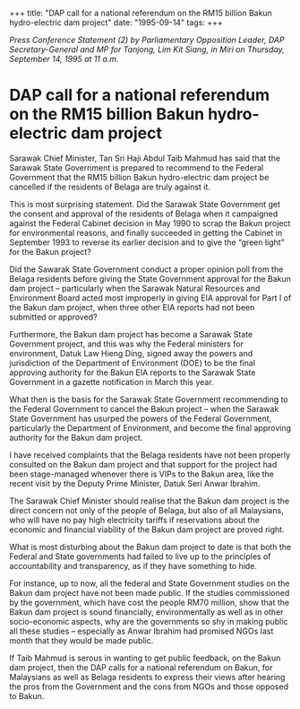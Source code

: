 +++ 
title: "DAP call for a national referendum on the RM15 billion Bakun hydro-electric dam project"
date: "1995-09-14"
tags:
+++

_Press Conference Statement (2) by Parliamentary Opposition Leader, DAP Secretary-General and MP for Tanjong, Lim Kit Siang, in Miri on Thursday, September 14, 1995 at 11 a.m._

# DAP call for a national referendum on the RM15 billion Bakun hydro-electric dam project

Sarawak Chief Minister, Tan Sri Haji Abdul Taib Mahmud has said that the Sarawak State Government is prepared to recommend to the Federal Government that the RM15 billion Bakun hydro-electric dam project be cancelled if the residents of Belaga are truly against it.</u>

This is most surprising statement. Did the Sarawak State Government get the consent and approval of the residents of Belaga when it campaigned against the Federal Cabinet decision in May 1990 to scrap the Bakun project for environmental reasons, and finally succeeded in getting the Cabinet in September 1993 to reverse its earlier decision and to give the “green light” for the Bakun project?

Did the Sawarak State Government conduct a proper opinion poll from the Belaga residents before giving the State Government approval for the Bakun dam project – particularly when the Sarawak Natural Resources and Environment Board acted most improperly in giving EIA approval for Part I of the Bakun dam project, when three other EIA reports had not been submitted or approved?

Furthermore, the Bakun dam project has become a Sarawak State Government project, and this was why the Federal ministers for environment, Datuk Law Hieng Ding, signed away the powers and jurisdiction of the Department of Environment (DOE) to be the final approving authority for the Bakun EIA reports to the Sarawak State Government in a gazette notification in March this year.

What then is the basis for the Sarawak State Government recommending to the Federal Government to cancel the Bakun project – when the Sarawak State Government has usurped the powers of the Federal Government, particularly the Department of Environment, and become the final approving authority for the Bakun dam project.

I have received complaints that the Belaga residents have not been properly consulted on the Bakun dam project and that support for the project had been stage-managed whenever there is VIPs to the Bakun area, like the recent visit by the Deputy Prime Minister, Datuk Seri Anwar Ibrahim.

The Sarawak Chief Minister should realise that the Bakun dam project is the direct concern not only of the people of Belaga, but also of all Malaysians, who will have no pay high electricity tariffs if reservations about the economic and financial viability of the Bakun dam project are proved right.

What is most disturbing about the Bakun dam project to date is that both the Federal and State governments had failed to live up to the principles of accountability and transparency, as if they have something to hide.

For instance, up to now, all the federal and State Government studies on the Bakun dam project have not been made public. If the studies commissioned by the government, which have cost the people RM70 million, show that the Bakun dam project is sound financially, environmentally as well as in other socio-economic aspects, why are the governments so shy in making public all these studies – especially as Anwar Ibrahim had promised NGOs last month that they would be made public.

If Taib Mahmud is serous in wanting to get public feedback, on the Bakun dam project, then the DAP calls for a national referendum on Bakun, for Malaysians as well as Belaga residents to express their views after hearing the pros from the Government and the cons from NGOs and those opposed to Bakun.
 
